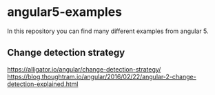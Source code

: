 # angular5-examples

In this repository you can find many different examples from angular 5.

## Change detection strategy

https://alligator.io/angular/change-detection-strategy/   
https://blog.thoughtram.io/angular/2016/02/22/angular-2-change-detection-explained.html
